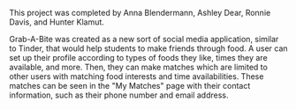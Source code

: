 This project was completed by Anna Blendermann, Ashley Dear, Ronnie Davis, and Hunter Klamut.

Grab-A-Bite was created as a new sort of social media application, similar to Tinder, that would help students to make friends through food. A user can set up their profile according to types of foods they like, times they are available, and more. Then, they can make matches which are limited to other users with matching food interests and time availabilities. These matches can be seen in the "My Matches" page with their contact information, such as their phone number and email address.